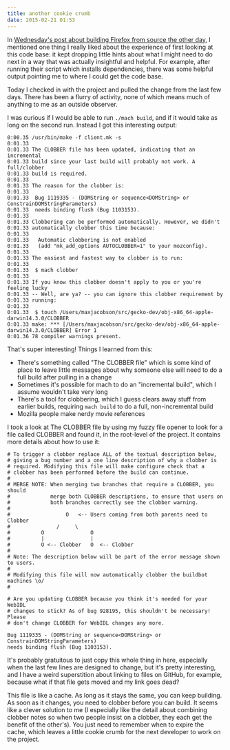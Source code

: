 ```yaml
---
title: another cookie crumb
date: 2015-02-21 01:53
---
```


In [Wednesday's post about building Firefox from source the other day][0], I
mentioned one thing I really liked about the experience of first looking at this
code base: it kept dropping little hints about what I might need to do next in a
way that was actually insightful and helpful. For example, after running their
script which installs dependencies, there was some helpful output pointing me to
where I could get the code base.

[0]: http://www.hardscrabble.net/2015/building-firefox/

Today I checked in with the project and pulled the change from the last few
days. There has been a flurry of activity, none of which means much of anything
to me as an outside observer.

I was curious if I would be able to run `./mach build`, and if it would take as
long on the second run. Instead I got this interesting output:

```
0:00.35 /usr/bin/make -f client.mk -s
0:01.33 
0:01.33 The CLOBBER file has been updated, indicating that an incremental
0:01.33 build since your last build will probably not work. A full/clobber
0:01.33 build is required.
0:01.33 
0:01.33 The reason for the clobber is:
0:01.33 
0:01.33  Bug 1119335 - (DOMString or sequence<DOMString> or ConstrainDOMStringParameters)
0:01.33  needs binding flush (Bug 1103153).
0:01.33 
0:01.33 Clobbering can be performed automatically. However, we didn't
0:01.33 automatically clobber this time because:
0:01.33 
0:01.33   Automatic clobbering is not enabled
0:01.33   (add "mk_add_options AUTOCLOBBER=1" to your mozconfig).
0:01.33 
0:01.33 The easiest and fastest way to clobber is to run:
0:01.33 
0:01.33  $ mach clobber
0:01.33 
0:01.33 If you know this clobber doesn't apply to you or you're feeling lucky
0:01.33 -- Well, are ya? -- you can ignore this clobber requirement by
0:01.33 running:
0:01.33 
0:01.33  $ touch /Users/maxjacobson/src/gecko-dev/obj-x86_64-apple-darwin14.3.0/CLOBBER
0:01.33 make: *** [/Users/maxjacobson/src/gecko-dev/obj-x86_64-apple-darwin14.3.0/CLOBBER] Error 1
0:01.36 78 compiler warnings present.
```

That's super interesting! Things I learned from this:

* There's something called "The CLOBBER file" which is some kind of place to
  leave little messages about why someone else will need to do a full build
  after pulling in a change
* Sometimes it's possible for mach to do an "incremental build", which I assume
  wouldn't take very long
* There's a tool for clobbering, which I guess clears away stuff from earlier
  builds, requiring `mach build` to do a full, non-incremental build
* Mozilla people make nerdy movie references

I took a look at The CLOBBER file by using my fuzzy file opener to look for a
file called CLOBBER and found it, in the root-level of the project. It contains
more details about how to use it:

```
# To trigger a clobber replace ALL of the textual description below,
# giving a bug number and a one line description of why a clobber is
# required. Modifying this file will make configure check that a
# clobber has been performed before the build can continue.
#
# MERGE NOTE: When merging two branches that require a CLOBBER, you should
#             merge both CLOBBER descriptions, to ensure that users on
#             both branches correctly see the clobber warning.
#
#                  O   <-- Users coming from both parents need to Clobber
#               /     \
#          O               O
#          |               |
#          O <-- Clobber   O  <-- Clobber
#
# Note: The description below will be part of the error message shown to users.
#
# Modifying this file will now automatically clobber the buildbot machines \o/
#

# Are you updating CLOBBER because you think it's needed for your WebIDL
# changes to stick? As of bug 928195, this shouldn't be necessary! Please
# don't change CLOBBER for WebIDL changes any more.

Bug 1119335 - (DOMString or sequence<DOMString> or ConstrainDOMStringParameters)
needs binding flush (Bug 1103153).
```

It's probably gratuitous to just copy this whole thing in here, especially when
the last few lines are designed to change, but it's pretty interesting, and I
have a weird superstition about linking to files on GitHub, for example, because
what if that file gets moved and my link goes dead?

This file is like a cache. As long as it stays the same, you can keep building.
As soon as it changes, you need to clobber before you can build. It seems like a
clever solution to me (I especially like the detail about combining clobber
notes so when two people insist on a clobber, they each get the benefit of the
other's). You just need to remember when to expire the cache, which leaves a
little cookie crumb for the next developer to work on the project.
